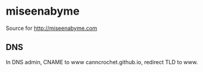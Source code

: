 # miseenabyme

Source for http://miseenabyme.com

## DNS

In DNS admin, CNAME to www canncrochet.github.io, redirect TLD to www.
